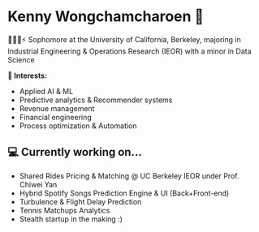 # Kenny Wongchamcharoen 👋

👨🏻‍💻⚡ Sophomore at the University of California, Berkeley, majoring in Industrial Engineering & Operations Research (IEOR) with a minor in Data Science

**🥼 Interests:**
- Applied AI & ML
- Predictive analytics & Recommender systems
- Revenue management
- Financial engineering
- Process optimization & Automation

## 💻 Currently working on...
- Shared Rides Pricing & Matching @ UC Berkeley IEOR under Prof. Chiwei Yan
- Hybrid Spotify Songs Prediction Engine & UI (Back+Front-end)
- Turbulence & Flight Delay Prediction
- Tennis Matchups Analytics
- Stealth startup in the making :)

